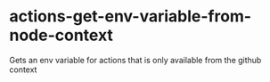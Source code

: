 # actions-get-env-variable-from-node-context
Gets an env variable for actions that is only available from the github context

